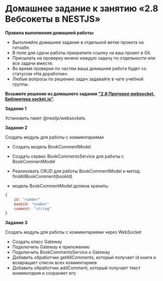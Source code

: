 # Домашнее задание к занятию «2.8 Вебсокеты в NESTJS»

**Правила выполнения домашней работы:**
* Выполняйте домашнее задание в отдельной ветке проекта на гитхабе.
* В поле для сдачи работы прикрепите ссылку на ваш проект в Git.
* Присылать на проверку можно каждую задачу по отдельности или все задачи вместе.
* Во время проверки по частям ваша домашняя работа будет со статусом «На доработке».
* Любые вопросы по решению задач задавайте в чате учебной группы.

**Возьмите решение из домашнего задания ["2.8 Протокол websocket. Библиотека socket.io"](https://github.com/netology-code/ndse-homeworks/tree/master/013-websocket).**

**Задание 1**

Установить пакет @nestjs/websockets.

**Задание 2**

Создать модуль для работы с комментариями

- Создать модель BookCommentModel

- Создать сервис BookCommentsService для работы с BookCommentModel
  
- Реализовать CRUD для работы BookCommentModel и метод findAllBookComment(bookId)

- модель BookCommentModel должна хранить: 

```js
{
    id: "number"
    bookId: "number"
    comment: "string"  
}

```


**Задание 3**

Создать модуль для работы с комментариями через WebSocket
- Создать класс Gateway
- Подключить Gateway к приложению
- Подключить BookCommentsService к Gateway
- Добавить обработчик getAllComments, который получает id книги и возвращает список всех комментариев
- Добавить обработчик addComment, который получает текст комментария и сохраняет его
